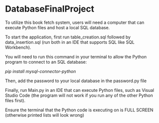 # DatabaseFinalProject

To utilize this book fetch system, users will need a computer that can execute Python files and host a local SQL database. 

To start the application, first run table_creation.sql followed by data_insertion.sql (run both in an IDE that supports SQL like SQL Workbench). 

You will need to run this command in your terminal to allow the Python program to connect to an SQL database:

_pip install mysql-connector-python_

Then, add the password to your local database in the password.py file

Finally, run Main.py in an IDE that can execute Python files, such as Visual Studio Code (the program will not work if you run any of the other Python files first). 

Ensure the terminal that the Python code is executing on is FULL SCREEN (otherwise printed lists will look wrong)
